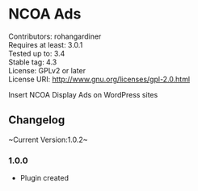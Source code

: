 # NCOA Ads
Contributors: rohangardiner  \
Requires at least: 3.0.1  \
Tested up to: 3.4  \
Stable tag: 4.3  \
License: GPLv2 or later  \
License URI: http://www.gnu.org/licenses/gpl-2.0.html

Insert NCOA Display Ads on WordPress sites

## Changelog

~Current Version:1.0.2~

### 1.0.0
* Plugin created